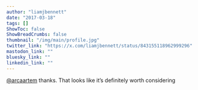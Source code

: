 ```yaml
---
author: "liamjbennett"
date: "2017-03-18"
tags: []
ShowToc: false
ShowBreadCrumbs: false
thumbnail: "/img/main/profile.jpg"
twitter_link: "https://x.com/liamjbennett/status/843155118962999296"
mastodon_link: ""
bluesky_link: ""
linkedin_link: ""
---
```


[@arcaartem](https://x.com/arcaartem) thanks. That looks like it’s definitely worth considering

